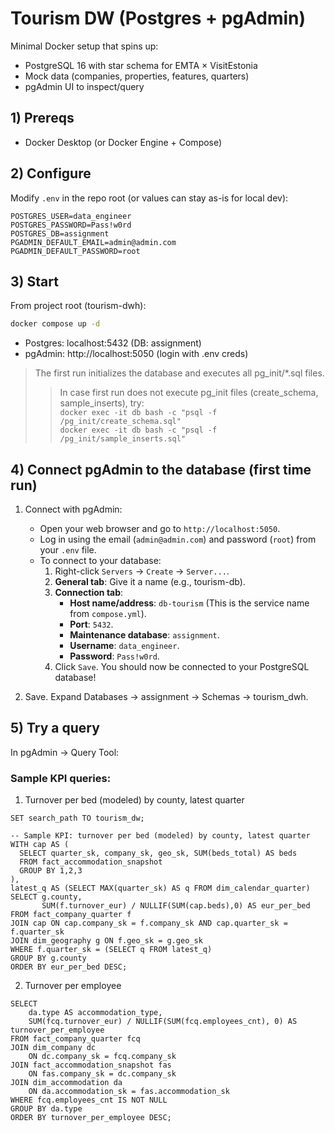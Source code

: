 # Tourism DW (Postgres + pgAdmin)

Minimal Docker setup that spins up:
- PostgreSQL 16 with star schema for EMTA × VisitEstonia
- Mock data (companies, properties, features, quarters)
- pgAdmin UI to inspect/query

## 1) Prereqs
- Docker Desktop (or Docker Engine + Compose)

## 2) Configure
Modify `.env` in the repo root (or values can stay as-is for local dev):
```
POSTGRES_USER=data_engineer
POSTGRES_PASSWORD=Pass!w0rd
POSTGRES_DB=assignment
PGADMIN_DEFAULT_EMAIL=admin@admin.com
PGADMIN_DEFAULT_PASSWORD=root
```


## 3) Start
From project root (tourism-dwh):
```bash
docker compose up -d
```

* Postgres: localhost:5432 (DB: assignment)
* pgAdmin: http://localhost:5050
 (login with .env creds)

>The first run initializes the database and executes all pg_init/*.sql files.
>> In case first run does not execute pg_init files (create_schema, sample_inserts), try:   
>> ```docker exec -it db bash -c "psql -f /pg_init/create_schema.sql"```    
>> ```docker exec -it db bash -c "psql -f /pg_init/sample_inserts.sql"```

## 4) Connect pgAdmin to the database (first time run)

1. Connect with pgAdmin:
    *   Open your web browser and go to `http://localhost:5050`.
    *   Log in using the email (`admin@admin.com`) and password (`root`) from your `.env` file.
    *   To connect to your database:
        1.  Right-click `Servers` -> `Create` -> `Server...`.
        2.  **General tab**: Give it a name (e.g., tourism-db).
        3.  **Connection tab**:
            *   **Host name/address**: `db-tourism` (This is the service name from `compose.yml`).
            *   **Port**: `5432`.
            *   **Maintenance database**: `assignment`.
            *   **Username**: `data_engineer`.
            *   **Password**: `Pass!w0rd`.
        4.  Click `Save`. You should now be connected to your PostgreSQL database!

2. Save. Expand Databases → assignment → Schemas → tourism_dwh.

## 5) Try a query

In pgAdmin → Query Tool:

### Sample KPI queries:

1. Turnover per bed (modeled) by county, latest quarter
```
SET search_path TO tourism_dw;

-- Sample KPI: turnover per bed (modeled) by county, latest quarter
WITH cap AS (
  SELECT quarter_sk, company_sk, geo_sk, SUM(beds_total) AS beds
  FROM fact_accommodation_snapshot
  GROUP BY 1,2,3
),
latest_q AS (SELECT MAX(quarter_sk) AS q FROM dim_calendar_quarter)
SELECT g.county,
       SUM(f.turnover_eur) / NULLIF(SUM(cap.beds),0) AS eur_per_bed
FROM fact_company_quarter f
JOIN cap ON cap.company_sk = f.company_sk AND cap.quarter_sk = f.quarter_sk
JOIN dim_geography g ON f.geo_sk = g.geo_sk
WHERE f.quarter_sk = (SELECT q FROM latest_q)
GROUP BY g.county
ORDER BY eur_per_bed DESC;
```

2. Turnover per employee
```
SELECT 
    da.type AS accommodation_type,
    SUM(fcq.turnover_eur) / NULLIF(SUM(fcq.employees_cnt), 0) AS turnover_per_employee
FROM fact_company_quarter fcq
JOIN dim_company dc 
    ON dc.company_sk = fcq.company_sk
JOIN fact_accommodation_snapshot fas 
    ON fas.company_sk = dc.company_sk
JOIN dim_accommodation da 
    ON da.accommodation_sk = fas.accommodation_sk
WHERE fcq.employees_cnt IS NOT NULL
GROUP BY da.type
ORDER BY turnover_per_employee DESC;
```